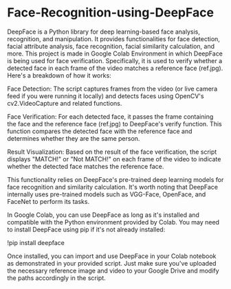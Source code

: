 # Face-Recognition-using-DeepFace
DeepFace is a Python library for deep learning-based face analysis, recognition, and manipulation. It provides functionalities for face detection, facial attribute analysis, face recognition, facial similarity calculation, and more.
This project is made in Google Colab Environment in which DeepFace is being used for face verification. Specifically, it is used to verify whether a detected face in each frame of the video matches a reference face (ref.jpg). Here's a breakdown of how it works:

Face Detection: The script captures frames from the video (or live camera feed if you were running it locally) and detects faces using OpenCV's cv2.VideoCapture and related functions.

Face Verification: For each detected face, it passes the frame containing the face and the reference face (ref.jpg) to DeepFace's verify function. This function compares the detected face with the reference face and determines whether they are the same person.

Result Visualization: Based on the result of the face verification, the script displays "MATCH!" or "Not MATCH!" on each frame of the video to indicate whether the detected face matches the reference face.

This functionality relies on DeepFace's pre-trained deep learning models for face recognition and similarity calculation. It's worth noting that DeepFace internally uses pre-trained models such as VGG-Face, OpenFace, and FaceNet to perform its tasks.

In Google Colab, you can use DeepFace as long as it's installed and compatible with the Python environment provided by Colab. You may need to install DeepFace using pip if it's not already installed:

!pip install deepface

Once installed, you can import and use DeepFace in your Colab notebook as demonstrated in your provided script. Just make sure you've uploaded the necessary reference image and video to your Google Drive and modify the paths accordingly in the script.
